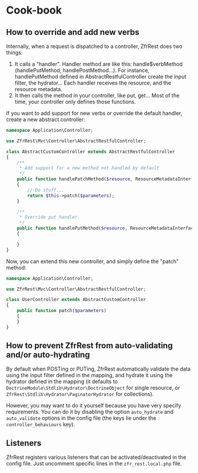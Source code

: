 # Cook-book

## How to override and add new verbs

Internally, when a request is dispatched to a controller, ZfrRest does two things:

1. It calls a "handler". Handler method are like this: handle$verbMethod (handlePutMethod, handlePostMethod...). For
instance, handlePutMethod defined in AbstractRestfulController create the input filter, the hydrator... Each handler
receives the resource, and the resource metadata.
2. It then calls the method in your controller, like put, get... Most of the time, your controller only defines those
functions.

If you want to add support for new verbs or override the default handler, create a new abstract controller:

```php
namespace Application\Controller;

use ZfrRest\Mvc\Controller\AbstractRestfulController;

class AbstractCustomController extends AbstractRestfulController
{
    /**
     * Add support for a new method not handled by default
     */
    public function handlePatchMethod($resource, ResourceMetadataInterface $metadata)
    {
        // Do stuff...
        return $this->patch($parameters);
    }

    /**
     * Override put handler.
     */
    public function handlePutMethod($resource, ResourceMetadataInterface $metadata)
    {

    }
}
```

Now, you can extend this new controller, and simply define the "patch" method:

```php
namespace Application\Controller;

use ZfrRest\Mvc\Controller\AbstractRestfulController;

class UserController extends AbstractCustomController
{
    public function patch($parameters)
    {
    }
}
```

## How to prevent ZfrRest from auto-validating and/or auto-hydrating

By default when POSTing or PUTing, ZfrRest automatically validate the data using the input filter defined in the
mapping, and hydrate it using the hydrator defined in the mapping (it defaults to `DoctrineModule\Stdlib\Hydrator\DoctrineObject`
for single resource, or `ZfrRest\Stdlib\Hydrator\PaginatorHydrator` for collections).

However, you may want to do it yourself because you have very specify requirements. You can do it by disabling the
option `auto_hydrate` and `auto_validate` options in the config file (the keys lie under the `controller_behaviours` key).

## Listeners

ZfrRest registers various listeners that can be activated/deactivated in the config file. Just uncomment specific
lines in the `zfr_rest.local.php` file.
